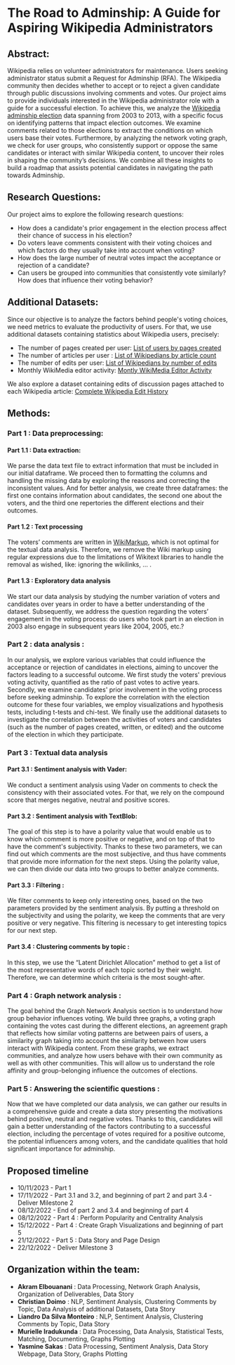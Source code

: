 # The Road to Adminship: A Guide for Aspiring Wikipedia Administrators


## Abstract: 
Wikipedia relies on volunteer administrators for maintenance. Users seeking administrator status submit a Request for Adminship (RFA). The Wikipedia community then decides whether to accept or to reject a given candidate through public discussions involving comments and votes. 
Our project aims to provide individuals interested in the Wikipedia administrator role with a guide for a successful election. To achieve this, we analyze the [Wikipedia adminship election](http://snap.stanford.edu/data/wiki-RfA.html) data spanning from 2003 to 2013, with a specific focus on identifying patterns that impact election outcomes. We examine comments related to those elections to extract the conditions on which users base their votes. Furthermore, by analyzing the network voting graph, we check for user groups, who consistently support or oppose the same candidates or interact with similar Wikipedia content, to uncover their roles in shaping the community’s decisions. 
We combine all these insights to build a roadmap that assists potential candidates in navigating the path towards Adminship.


## Research Questions:

Our project aims to explore the following research questions:
-  How does a candidate's prior engagement in the election process affect their chance of success in his election?
-  Do voters leave comments consistent with their voting choices and which factors do they usually take into account when voting?
-  How does the large number of neutral votes impact the acceptance or rejection of a candidate?
-  Can users be grouped into communities that consistently vote similarly? How does that influence their voting behavior?


## Additional Datasets:

Since our objective is to analyze the factors behind people's voting choices, we need metrics to evaluate the productivity of users. For that, we use additional datasets containing statistics about Wikipedia users, precisely: 

-  The number of pages created per user: [List of users by pages created](https://en.wikipedia.org/wiki/User:Bryan/List_of_users_by_pages_created) <br>
-  The number of articles per user : [List of Wikipedians by article count](https://en.wikipedia.org/wiki/Wikipedia:List_of_Wikipedians_by_article_count) <br>
-  The number of edits per user: [List of Wikipedians by number of edits](https://en.wikipedia.org/wiki/Wikipedia:List_of_Wikipedians_by_number_of_edits) <br>
-  Monthly WikiMedia editor activity: [Montly WikiMedia Editor Activity](https://data.world/wikimedia/monthly-wikimedia-editor-activity) <br>

We also explore a dataset containing edits of discussion pages attached to each Wikipedia article: [Complete Wikipedia Edit History](https://snap.stanford.edu/data/wiki-meta.html) <br>


## Methods:
### Part 1 : Data preprocessing:
#### Part 1.1 : Data extraction:
We parse the data text file to extract information that must be included in our initial dataframe. We proceed then to formatting the columns and handling the missing data by exploring the reasons and correcting the inconsistent values.
And for better analysis, we create three dataframes: the first one contains information about candidates, the second one about the voters, and the third one repertories the different elections and their outcomes.

#### Part 1.2 : Text processing
The voters’ comments are written in [WikiMarkup](https://en.wikipedia.org/wiki/Help:Wikitext), which is not optimal for the textual data analysis. Therefore, we remove the Wiki markup using regular expressions due to the limitations of Wikitext libraries to handle the removal as wished, like: ignoring the wikilinks, … .

#### Part 1.3 : Exploratory data analysis
We start our data analysis by studying  the number variation of voters and candidates over years in order to have a better understanding of the dataset. Subsequently, we address the question regarding the voters’ engagement  in the voting process: do users who took part in an election in 2003 also engage in subsequent years like 2004, 2005, etc.? 


### Part 2 : data analysis :  
In our analysis, we explore various variables that could influence the acceptance or rejection of candidates in elections, aiming to uncover the factors leading to a successful outcome. We first study the voters' previous voting activity, quantified as the ratio of past votes to active years. Secondly, we examine candidates' prior involvement in the voting process before seeking adminship. To explore the correlation with the election outcome for these four variables, we employ visualizations and hypothesis tests, including t-tests and chi-test.
We finally use the additional datasets to investigate the correlation between the activities of voters and candidates (such as the number of pages created, written, or edited) and the outcome of the election in which they participate.

### Part 3 : Textual data analysis
#### Part 3.1 : Sentiment analysis with Vader: 
We conduct a sentiment analysis using Vader on comments to check the consistency with their associated votes. For that, we rely on the compound score that merges negative, neutral and positive scores. 

#### Part 3.2 : Sentiment analysis with TextBlob:
The goal of this step is to have a polarity  value that would enable us to know which comment is more positive or negative, and on top of that to have the comment's subjectivity. Thanks to these two parameters, we can find out which comments are the most subjective, and thus have comments that provide more information for the next steps. Using the polarity value, we can then divide our data into two groups to better analyze comments.

#### Part 3.3 : Filtering :
We filter comments to keep only interesting ones, based on the two parameters provided by the sentiment analysis. By putting a threshold on the subjectivity and using the polarity, we keep the comments that are very positive or very negative. This filtering is necessary to get interesting topics for our next step.

#### Part 3.4 : Clustering comments by topic :
In this step, we use the “Latent Dirichlet Allocation” method to get a list of the most representative words of each topic sorted by their weight. Therefore, we can determine which criteria is the most sought-after.

### Part 4 : Graph network analysis :
The goal behind the Graph Network Analysis section is to understand how group behavior influences voting.
We build three graphs, a voting graph containing the votes cast during the different elections, an agreement graph that reflects how similar voting patterns are between pairs of users, a similarity graph taking into account the similarity between how users interact with Wikipedia content.
From these graphs, we extract communities, and analyze how users behave with their own community as well as with other communities. This will allow us to understand the role affinity and group-belonging influence the outcomes of elections.

### Part 5 : Answering the scientific questions :
Now that we have completed our data analysis, we can gather our results in a comprehensive guide and create a data story presenting the motivations behind positive, neutral and negative votes. Thanks to this, candidates will gain a better understanding of the factors contributing to a successful election, including the percentage of votes required for a positive outcome, the potential influencers among voters, and the candidate qualities that hold significant importance for adminship. 

## Proposed timeline
-  10/11/2023 - Part 1
-  17/11/2022 - Part 3.1 and 3.2, and beginning of part 2 and part 3.4 - Deliver Milestone 2
-  08/12/2022 - End of part 2 and 3.4 and beginning of part 4
-  08/12/2022 - Part 4 : Perform Popularity and Centrality Analysis
-  15/12/2022 - Part 4 : Create Graph Visualizations and beginning of part 5
-  21/12/2022 - Part 5 : Data Story and Page Design
-  22/12/2022 - Deliver Milestone 3

## Organization within the team:

-  **Akram Elbouanani** : Data Processing, Network Graph Analysis, Organization of Deliverables, Data Story
-  **Christian Doimo** : NLP, Sentiment Analysis, Clustering Comments by Topic, Data Analysis of additional Datasets, Data Story
-  **Liandro Da Silva Monteiro** : NLP, Sentiment Analysis, Clustering Comments by Topic, Data Story
-  **Murielle Iradukunda** : Data Processing, Data Analysis, Statistical Tests, Matching, Documenting, Graphs Plotting
-  **Yasmine Sakas** : Data Processing, Sentiment Analysis, Data Story Webpage, Data Story, Graphs Plotting



